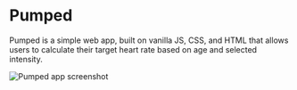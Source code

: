 # Pumped
Pumped is a simple web app, built on vanilla JS, CSS, and HTML that allows users to calculate their target heart rate based on age and selected intensity.

![Pumped app screenshot](https://i.ibb.co/tJhdNJR/Screen-Shot-2020-10-28-at-7-32-44-PM.png)
